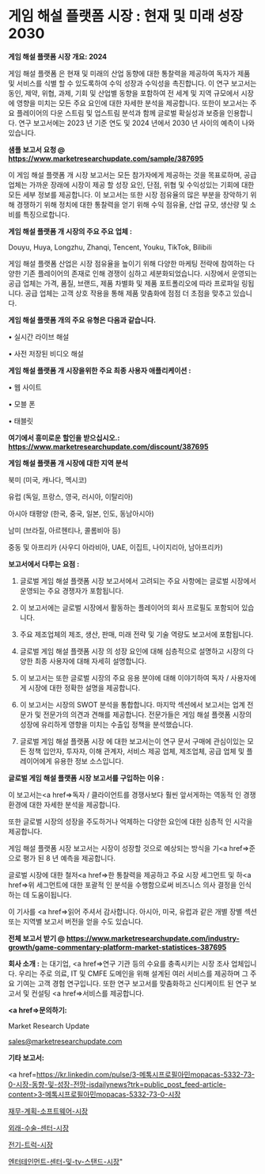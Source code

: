 # 게임 해설 플랫폼 시장 : 현재 및 미래 성장 2030

<strong>게임 해설 플랫폼 시장 개요: 2024</strong>

게임 해설 플랫폼 은 현재 및 미래의 산업 동향에 대한 통찰력을 제공하여 독자가 제품 및 서비스를 식별 할 수 있도록하여 수익 성장과 수익성을 촉진합니다. 이 연구 보고서는 동인, 제약, 위협, 과제, 기회 및 산업별 동향을 포함하여 전 세계 및 지역 규모에서 시장에 영향을 미치는 모든 주요 요인에 대한 자세한 분석을 제공합니다. 또한이 보고서는 주요 플레이어의 다운 스트림 및 업스트림 분석과 함께 글로벌 확실성과 보증을 인용합니다. 연구 보고서에는 2023 년 기준 연도 및 2024 년에서 2030 년 사이의 예측이 나와 있습니다.



<strong>샘플 보고서 요청 @ <a href=https://www.marketresearchupdate.com/sample/387695>https://www.marketresearchupdate.com/sample/387695</a></strong>

이 게임 해설 플랫폼 개 시장 보고서는 모든 참가자에게 제공하는 것을 목표로하며, 공급 업체는 가까운 장래에 시장이 제공 할 성장 요인, 단점, 위협 및 수익성있는 기회에 대한 모든 세부 정보를 제공합니다. 이 보고서는 또한 시장 점유율의 많은 부분을 장악하기 위해 경쟁하기 위해 정치에 대한 통찰력을 얻기 위해 수익 점유율, 산업 규모, 생산량 및 소비를 특징으로합니다.



<strong>게임 해설 플랫폼 개 시장의 주요 주요 업체 :</strong>

Douyu, Huya, Longzhu, Zhanqi, Tencent, Youku, TikTok, Bilibili

게임 해설 플랫폼 산업은 시장 점유율을 높이기 위해 다양한 마케팅 전략에 참여하는 다양한 기존 플레이어의 존재로 인해 경쟁이 심하고 세분화되었습니다. 시장에서 운영되는 공급 업체는 가격, 품질, 브랜드, 제품 차별화 및 제품 포트폴리오에 따라 프로파일 링됩니다. 공급 업체는 고객 상호 작용을 통해 제품 맞춤화에 점점 더 초점을 맞추고 있습니다.



<strong>게임 해설 플랫폼 개의 주요 유형은 다음과 같습니다.</strong>

• 실시간 라이브 해설

• 사전 저장된 비디오 해설



<strong>게임 해설 플랫폼 개 시장을위한 주요 최종 사용자 애플리케이션 :</strong>

• 웹 사이트

• 모블 폰

• 태블릿



<strong>여기에서 흥미로운 할인을 받으십시오.: <a href=https://www.marketresearchupdate.com/discount/387695>https://www.marketresearchupdate.com/discount/387695</a></strong>



<strong>게임 해설 플랫폼 개 시장에 대한 지역 분석</strong>

북미 (미국, 캐나다, 멕시코)

유럽 (독일, 프랑스, 영국, 러시아, 이탈리아)

아시아 태평양 (한국, 중국, 일본, 인도, 동남아시아)

남미 (브라질, 아르헨티나, 콜롬비아 등)

중동 및 아프리카 (사우디 아라비아, UAE, 이집트, 나이지리아, 남아프리카)



<strong>보고서에서 다루는 요점 :</strong>

1. 글로벌 게임 해설 플랫폼 시장 보고서에서 고려되는 주요 사항에는 글로벌 시장에서 운영되는 주요 경쟁자가 포함됩니다.

2. 이 보고서에는 글로벌 시장에서 활동하는 플레이어의 회사 프로필도 포함되어 있습니다.

3. 주요 제조업체의 제조, 생산, 판매, 미래 전략 및 기술 역량도 보고서에 포함됩니다.

4. 글로벌 게임 해설 플랫폼 시장 의 성장 요인에 대해 심층적으로 설명하고 시장의 다양한 최종 사용자에 대해 자세히 설명합니다.

5. 이 보고서는 또한 글로벌 시장의 주요 응용 분야에 대해 이야기하여 독자 / 사용자에게 시장에 대한 정확한 설명을 제공합니다.

6. 이 보고서는 시장의 SWOT 분석을 통합합니다. 마지막 섹션에서 보고서는 업계 전문가 및 전문가의 의견과 견해를 제공합니다. 전문가들은 게임 해설 플랫폼 시장의 성장에 유리하게 영향을 미치는 수출입 정책을 분석했습니다.

7. 글로벌 게임 해설 플랫폼 시장 에 대한 보고서는이 연구 문서 구매에 관심이있는 모든 정책 입안자, 투자자, 이해 관계자, 서비스 제공 업체, 제조업체, 공급 업체 및 플레이어에게 유용한 정보 소스입니다.



<strong>글로벌 게임 해설 플랫폼 시장 보고서를 구입하는 이유 :</strong>

이 보고서는<a href=>독자 / 클</a>라이언트를 경쟁사보다 훨씬 앞서게하는 역동적 인 경쟁 환경에 대한 자세한 분석을 제공합니다.

또한 글로벌 시장의 성장을 주도하거나 억제하는 다양한 요인에 대한 심층적 인 시각을 제공합니다.

게임 해설 플랫폼 시장 보고서는 시장이 성장할 것으로 예상되는 방식을 기<a href=>준으로</a> 평가 된 8 년 예측을 제공합니다.

글로벌 시장에 대한 철저<a href=>한 통찰력</a>을 제공하고 주요 시장 세그먼트 및 하<a href=>위 세그</a>먼트에 대한 포괄적 인 분석을 수행함으로써 비즈니스 의사 결정을 인식하는 데 도움이됩니다.

이 기사를 <a href=>읽어 주</a>셔서 감사합니다. 아시아, 미국, 유럽과 같은 개별 장별 섹션 또는 지역별 보고서 버전을 얻을 수도 있습니다.



<strong>전체 보고서 받기 @ <a href=https://www.marketresearchupdate.com/industry-growth/game-commentary-platform-market-statistices-387695>https://www.marketresearchupdate.com/industry-growth/game-commentary-platform-market-statistices-387695</a></strong>



<strong>회사 소개 :</strong>
는 대기업, <a href=>연구 기</a>관 등의 수요를 충족시키는 시장 조사 업체입니다. 우리는 주로 의료, IT 및 CMFE 도메인을 위해 설계된 여러 서비스를 제공하며 그 주요 기여는 고객 경험 연구입니다. 또한 연구 보고서를 맞춤화하고 신디케이트 된 연구 보고서 및 컨설팅 <a href=>서비</a>스를 제공합니다.



<strong><a href=>문의하기:</a></strong>

Market Research Update

sales@marketresearchupdate.com



<strong>기타 보고서:</strong>

<a href=https://kr.linkedin.com/pulse/3-메톡시프로필아민mopacas-5332-73-0-시장-동향-및-성장-전망-isdailynews?trk=public_post_feed-article-content>3-메톡시프로필아민mopacas-5332-73-0-시장</a>

<a href=https://www.linkedin.com/pulse/재무-계획-소프트웨어-시장-동향-및-성장-전망-analytics-alchemy-360-analysis/>재무-계획-소프트웨어-시장</a>

<a href=https://www.linkedin.com/pulse/외래-수술-센터-시장-경쟁-분석-및-성장-잠재력-2029-consumer-connection-chronicles-24--cymnf/>외래-수술-센터-시장</a>

<a href=https://www.linkedin.com/pulse/전기-트럭-시장-세분화-연구-및-목표-고객2029년-trend-tracking-tips-360-analysis-4pjxf/>전기-트럭-시장</a>

<a href=https://www.linkedin.com/pulse/엔터테인먼트-센터-및-tv-스탠드-시장-현재-미래-성장-2030-isdailynews-awoyc/>엔터테인먼트-센터-및-tv-스탠드-시장</a>"
